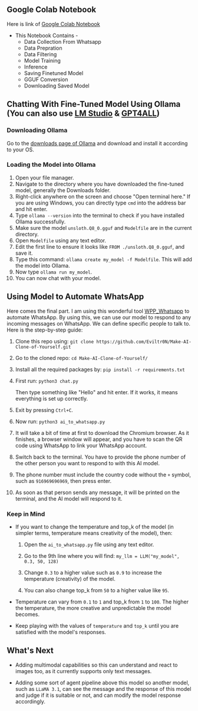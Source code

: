 ## Google Colab Notebook

Here is link of [Google Colab Notebook](https://colab.research.google.com/drive/1OGkiAZsYfShY0o8ZphCUuXkmb2Om422X?usp=sharing)

* This Notebook Contains - 
    * Data Collection From Whatsapp
    * Data Prepration
    * Data Filtering
    * Model Training
    * Inference
    * Saving Finetuned Model
    * GGUF Conversion
    * Downloading Saved Model


## Chatting With Fine-Tuned Model Using Ollama (You can also use [LM Studio](https://lmstudio.ai/) & [GPT4ALL](https://www.nomic.ai/gpt4all))

### Downloading Ollama
Go to the [downloads page of Ollama](https://ollama.com/download) and download and install it according to your OS.

### Loading the Model into Ollama
1. Open your file manager.
2. Navigate to the directory where you have downloaded the fine-tuned model, generally the Downloads folder.
3. Right-click anywhere on the screen and choose "Open terminal here." If you are using Windows, you can directly type `cmd` into the address bar and hit enter.
4. Type `ollama --version` into the terminal to check if you have installed Ollama successfully.
5. Make sure the model `unsloth.Q8_0.gguf` and `Modelfile` are in the current directory.
6. Open `Modelfile` using any text editor.
7. Edit the first line to ensure it looks like `FROM ./unsloth.Q8_0.gguf`, and save it.
8. Type this command: `ollama create my_model -f Modelfile`. This will add the model into Ollama.
9. Now type `ollama run my_model`.
10. You can now chat with your model.

## Using Model to Automate WhatsApp
Here comes the final part. I am using this wonderful tool [WPP_Whatsapp](https://github.com/3mora2/WPP_Whatsapp) to automate WhatsApp. By using this, we can use our model to respond to any incoming messages on WhatsApp. We can define specific people to talk to. Here is the step-by-step guide:

1. Clone this repo using:
    `git clone https://github.com/Eviltr0N/Make-AI-Clone-of-Yourself.git`

2. Go to the cloned repo:
    `cd Make-AI-Clone-of-Yourself/`

3. Install all the required packages by:
    `pip install -r requirements.txt`

4. First run:
    `python3 chat.py`

   Then type something like "Hello" and hit enter. If it works, it means everything is set up correctly.

5. Exit by pressing `Ctrl+C`.
6. Now run:
    `python3 ai_to_whatsapp.py`

7. It will take a bit of time at first to download the Chromium browser. As it finishes, a browser window will appear, and you have to scan the QR code using WhatsApp to link your WhatsApp account.
8. Switch back to the terminal. You have to provide the phone number of the other person you want to respond to with this AI model.
9. The phone number must include the country code without the `+` symbol, such as `916969696969`, then press enter.
10. As soon as that person sends any message, it will be printed on the terminal, and the AI model will respond to it.

### Keep in Mind
* If you want to change the temperature and top_k of the model (in simpler terms, temperature means creativity of the model), then:
    1. Open the `ai_to_whatsapp.py` file using any text editor.
    2. Go to the 9th line where you will find:
       `my_llm = LLM("my_model", 0.3, 50, 128)`

    3. Change `0.3` to a higher value such as `0.9` to increase the temperature (creativity) of the model.
    4. You can also change top_k from `50` to a higher value like `95`.

* Temperature can vary from `0.1` to `1` and top_k from `1` to `100`. The higher the temperature, the more creative and unpredictable the model becomes.
* Keep playing with the values of `temperature` and `top_k` until you are satisfied with the model's responses.


## What's Next
* Adding multimodal capabilities so this can understand and react to images too, as it currently supports only text messages.

* Adding some sort of agent pipeline above this model so another model, such as `LLaMA 3.1`, can see the message and the response of this model and judge if it is suitable or not, and can modify the model response accordingly.
